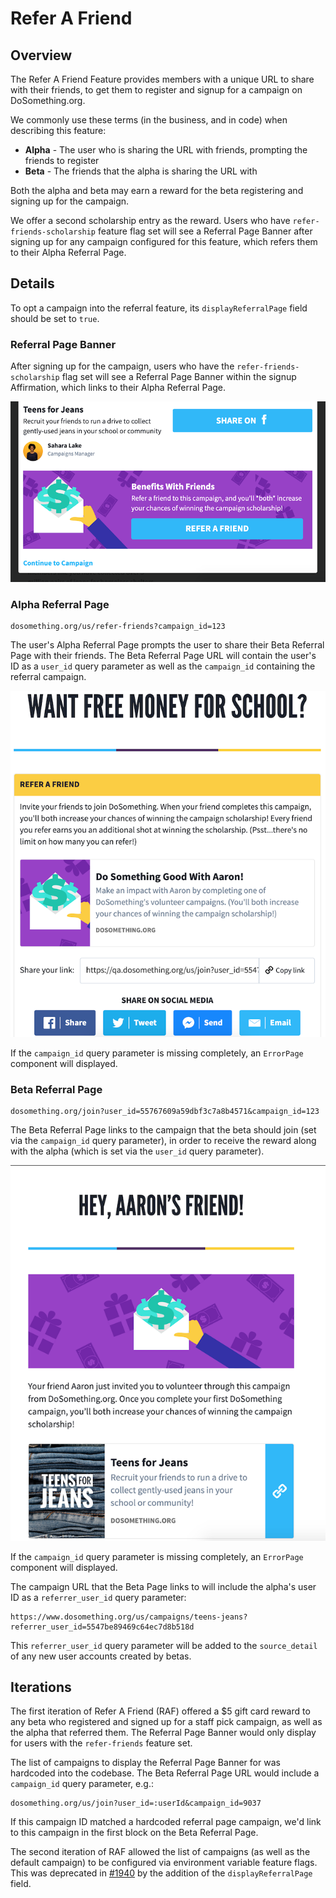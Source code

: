 # Refer A Friend

## Overview

The Refer A Friend Feature provides members with a unique URL to share with their friends, to get them to register and signup for a campaign on DoSomething.org.

We commonly use these terms (in the business, and in code) when describing this feature:

- **Alpha** - The user who is sharing the URL with friends, prompting the friends to register
- **Beta** - The friends that the alpha is sharing the URL with

Both the alpha and beta may earn a reward for the beta registering and signing up for the campaign.

We offer a second scholarship entry as the reward. Users who have `refer-friends-scholarship` feature flag set will see a Referral Page Banner after signing up for any campaign configured for this feature, which refers them to their Alpha Referral Page.

## Details

To opt a campaign into the referral feature, its `displayReferralPage` field should be set to `true`.

### Referral Page Banner

After signing up for the campaign, users who have the `refer-friends-scholarship` flag set will see a Referral Page Banner within the signup Affirmation, which links to their Alpha Referral Page.

![Referral Page Banner Example](../../.gitbook/assets/referral-page-banner.png)

### Alpha Referral Page

```
dosomething.org/us/refer-friends?campaign_id=123
```

The user's Alpha Referral Page prompts the user to share their Beta Referral Page with their friends. The Beta Referral Page URL will contain the user's ID as a `user_id` query parameter as well as the `campaign_id` containing the referral campaign.

![Alpha Referral Page Example](../../.gitbook/assets/alpha-referral-page.png)

If the `campaign_id` query parameter is missing completely, an `ErrorPage` component will displayed.

### Beta Referral Page

```
dosomething.org/join?user_id=55767609a59dbf3c7a8b4571&campaign_id=123
```

The Beta Referral Page links to the campaign that the beta should join (set via the `campaign_id` query parameter), in order to receive the reward along with the alpha (which is set via the `user_id` query parameter).

![Beta Referral Page Example](../../.gitbook/assets/beta-referral-page.png)

If the `campaign_id` query parameter is missing completely, an `ErrorPage` component will displayed.

The campaign URL that the Beta Page links to will include the alpha's user ID as a `referrer_user_id` query parameter:

```
https://www.dosomething.org/us/campaigns/teens-jeans?referrer_user_id=5547be89469c64ec7d8b518d
```

This `referrer_user_id` query parameter will be added to the `source_detail` of any new user accounts created by betas.

## Iterations

The first iteration of Refer A Friend (RAF) offered a \$5 gift card reward to any beta who registered and signed up for a staff pick campaign, as well as the alpha that referred them. The Referral Page Banner would only display for users with the `refer-friends` feature set.

The list of campaigns to display the Referral Page Banner for was hardcoded into the codebase. The Beta Referral Page URL would include a `campaign_id` query parameter, e.g.:

```
dosomething.org/us/join?user_id=:userId&campaign_id=9037
```

If this campaign ID matched a hardcoded referral page campaign, we'd link to this campaign in the first block on the Beta Referral Page.

The second iteration of RAF allowed the list of campaigns (as well as the default campaign) to be configured via environment variable feature flags. This was deprecated in [#1940](https://github.com/DoSomething/phoenix-next/pull/1940) by the addition of the `displayReferralPage` field.
